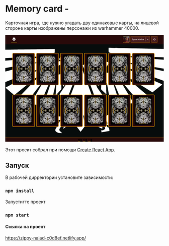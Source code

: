 # Memory card -

Карточная игра, где нужно угадать дву одинаковые карты, на лицевой стороне карты изображены персонажи из warhammer 40000.

<img src="./public/cards.png">


Этот проект собрал при помощи [Create React App](https://github.com/facebook/create-react-app).




## Запуск

В рабочей дирректории установите зависимости:

### `npm install`

Запуститте проект

### `npm start`


#### Ссылка на проект
https://zippy-naiad-c0d8ef.netlify.app/
